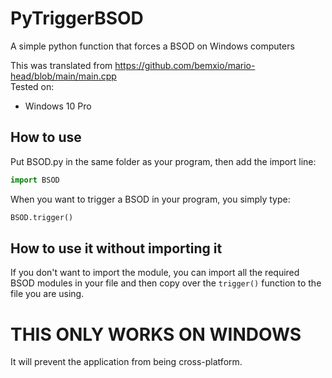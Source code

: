 # PyTriggerBSOD
A simple python function that forces a BSOD on Windows computers

This was translated from https://github.com/bemxio/mario-head/blob/main/main.cpp \
Tested on:
 - Windows 10 Pro

## How to use
Put BSOD.py in the same folder as your program, then add the import line:
```python
import BSOD
```
When you want to trigger a BSOD in your program, you simply type:
```python
BSOD.trigger()
```

## How to use it without importing it
If you don't want to import the module, you can import all the required BSOD modules in your file and then copy over the `trigger()` function to the file you are using.

# THIS ONLY WORKS ON WINDOWS
It will prevent the application from being cross-platform.
